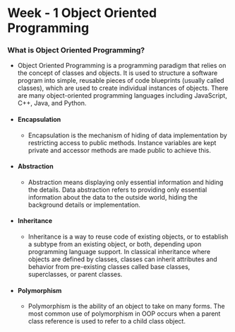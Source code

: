 # Week - 1 Object Oriented Programming

### What is Object Oriented Programming?

- Object Oriented Programming is a programming paradigm that relies on the concept of classes and objects. It is used to structure a software program into simple, reusable pieces of code blueprints (usually called classes), which are used to create individual instances of objects. There are many object-oriented programming languages including JavaScript, C++, Java, and Python.

- #### Encapsulation

  - Encapsulation is the mechanism of hiding of data implementation by restricting access to public methods. Instance variables are kept private and accessor methods are made public to achieve this.

- #### Abstraction

  - Abstraction means displaying only essential information and hiding the details. Data abstraction refers to providing only essential information about the data to the outside world, hiding the background details or implementation.

- #### Inheritance

  - Inheritance is a way to reuse code of existing objects, or to establish a subtype from an existing object, or both, depending upon programming language support. In classical inheritance where objects are defined by classes, classes can inherit attributes and behavior from pre-existing classes called base classes, superclasses, or parent classes.

- #### Polymorphism

  - Polymorphism is the ability of an object to take on many forms. The most common use of polymorphism in OOP occurs when a parent class reference is used to refer to a child class object.

